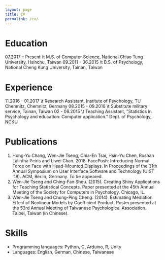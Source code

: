 ```yaml
---
layout: page
title: CV
permalink: /cv/
---
```


# Education
07.2017 – Present \t M.S. of Computer Science, National Chiao Tung University, Hsinchu, Taiwan
09.2011 - 06.2015 \t B.S. of Psychology, National Cheng Kung University, Tainan, Taiwan

# Experience
11.2016 - 01.2017 \t Research Assistant, Institute of Psychology, TU Chemnitz, Chemnitz, Germany
08.2015 - 09.2016 \t Substitute military service, Tainan, Taiwan
02 - 06.2015      \t Teaching Assistant, "Statistics in Psychology and education: Computer application." Dept. of Psychology, NCKU

# Publications
1. Hong-Yu Chang, Wen-Jie Tseng, Chia-En Tsai, Hsin-Yu Chen, Roshan Lalintha Peiris and Liwei Chan. 2018. FacePush: Introducing Normal Force on Face with Head-Mounted Displays. In Proceedings of the 31th Annual Symposium on User Interface Software and Technology (UIST '18). ACM, Berlin, Germany. To be appeared.
2. Wen-Jie Tseng and Ching-Fan Sheu. (2015). Creating Shiny Applications for Teaching Statistical Concepts. Paper presented at the 45th Annual Meeting of the Society for Computers in Psychology. Chicago, IL.
3. Wen-Jie Tseng and Chung-Ping Cheng. (2014). Estimating Mediation Effect of Nonlinear Models by Coefficient Product. Poster presented at the 53rd Annual Meeting of Taiwanese Psychological Association. Taipei, Taiwan (in Chinese).

# Skills
* Programming languages: Python, C, Arduino, R, Unity
* Languages: English, German, Chinese, Taiwanese